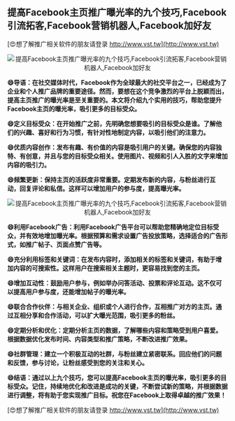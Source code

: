 ## **提高Facebook主页推广曝光率的九个技巧,Facebook引流拓客,Facebook营销机器人,Facebook加好友**

[😍想了解推广相关软件的朋友请登录 http://www.vst.tw](http://www.vst.tw)

 <center><img src="https://vst.tw/MP4/tuiguang/png/0.png" alt="提高Facebook主页推广曝光率的九个技巧,Facebook引流拓客,Facebook营销机器人,Facebook加好友"></center>

**😄导语：在社交媒体时代，Facebook作为全球最大的社交平台之一，已经成为了企业和个人推广品牌的重要途径。然而，要想在这个竞争激烈的平台上脱颖而出，提高主页推广的曝光率是至关重要的。本文将介绍九个实用的技巧，帮助您提升Facebook主页的曝光率，吸引更多的目标受众。**

**😄定义目标受众：在开始推广之前，先明确您想要吸引的目标受众是谁。了解他们的兴趣、喜好和行为习惯，有针对性地制定内容，以吸引他们的注意力。**

**😄优质内容创作：发布有趣、有价值的内容是吸引用户的关键。确保您的内容独特、有创意，并且与您的目标受众相关。使用图片、视频和引人入胜的文字来增加内容的吸引力。**

**😄频繁更新：保持主页的活跃度非常重要。定期发布新的内容，与粉丝进行互动，回复评论和私信。这样可以增加用户的参与度，提高曝光率。**

 <center><img src="https://vst.tw/MP4/tuiguang/png/7.png" alt="提高Facebook主页推广曝光率的九个技巧,Facebook引流拓客,Facebook营销机器人,Facebook加好友"></center>

**😄利用Facebook广告：利用Facebook广告平台可以帮助您精确地定位目标受众，并有效地增加曝光率。根据预算和需求设置广告投放策略，选择适合的广告形式，如推广帖子、页面点赞广告等。**

**😄充分利用标签和关键词：在发布内容时，添加相关的标签和关键词，有助于增加内容的可搜索性。这样用户在搜索相关主题时，更容易找到您的主页。**

**😄增加互动性：鼓励用户参与，例如举办问答活动、投票和评论互动。这不仅可以提高用户参与度，还能增加帖子的曝光率。**

**😄联合合作伙伴：与相关企业、组织或个人进行合作，互相推广对方的主页。通过互相分享和合作活动，可以扩大曝光范围，吸引更多的粉丝。**

**😄定期分析和优化：定期分析主页的数据，了解哪些内容和策略受到用户喜爱。根据数据优化发布时间、内容类型和推广策略，不断改进推广效果。**

**😄社群管理：建立一个积极互动的社群，与粉丝建立紧密联系。回应他们的问题和反馈，参与讨论，让粉丝感受到您的关注和关心。**

**😄结语：通过以上九个技巧，您可以提高Facebook主页的曝光率，吸引更多的目标受众。记住，持续地优化和改进是成功的关键，不断尝试新的策略，并根据数据进行调整，将有助于您实现推广目标。祝您在Facebook上取得卓越的推广效果！**

[😍想了解推广相关软件的朋友请登录 http://www.vst.tw](http://www.vst.tw)



